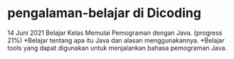 # pengalaman-belajar di Dicoding

14 Juni 2021
Belajar Kelas Memulai Pemograman dengan Java. (progress 21%)
*Belajar tentang apa itu Java dan alasan menggunakannya.
*Belajar tools yang dapat digunakan untuk menjalankan bahasa pemograman Java.
